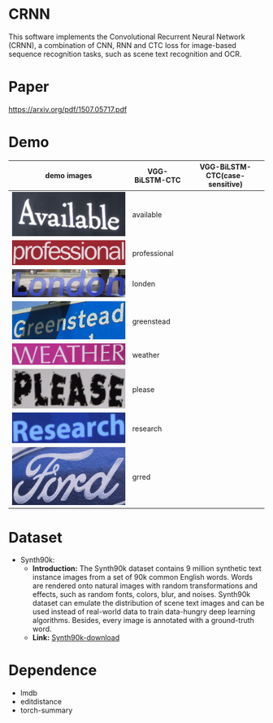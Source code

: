 # CRNN
This software implements the Convolutional Recurrent Neural Network (CRNN), a combination of CNN, RNN and CTC loss for image-based sequence recognition tasks, such as scene text recognition and OCR.

# Paper
https://arxiv.org/pdf/1507.05717.pdf

# Demo
| demo images | VGG-BiLSTM-CTC | VGG-BiLSTM-CTC(case-sensitive) |
| ---         |     ---      |          --- |
| <img src="./demo_images/demo_1.png" width="300">     |   available   |    |
| ![](demo_images/demo_2.png)   |    professional   |       |
| ![](demo_images/demo_3.png)   |   londen   |     |
| ![](demo_images/demo_4.png)     |    greenstead    |     |
| ![](demo_images/demo_5.png)   |   weather   |     |
| ![](demo_images/demo_6.png)       |    please    |     |
| ![](demo_images/demo_7.png)    |   research   |   |
| ![](demo_images/demo_8.png)      |    grred    |      |

# Dataset
* Synth90k: 
  * **Introduction:** The Synth90k dataset contains 9 million synthetic text instance images from a set of 90k common English words. Words are rendered onto natural images with random transformations and effects, such as random fonts, colors, blur, and noises. Synth90k dataset can emulate the distribution of scene text images and can be used instead of real-world data to train data-hungry deep learning algorithms. Besides, every image is annotated with a ground-truth word.  
  * **Link:** [Synth90k-download](http://www.robots.ox.ac.uk/~vgg/data/text/)

# Dependence
* lmdb
* editdistance
* torch-summary

